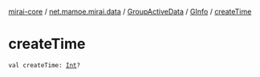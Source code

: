 [mirai-core](../../../index.md) / [net.mamoe.mirai.data](../../index.md) / [GroupActiveData](../index.md) / [GInfo](index.md) / [createTime](./create-time.md)

# createTime

`val createTime: `[`Int`](https://kotlinlang.org/api/latest/jvm/stdlib/kotlin/-int/index.html)`?`